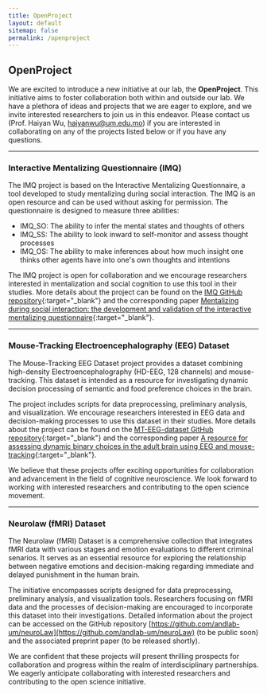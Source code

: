 ```yaml
---
title: OpenProject
layout: default
sitemap: false
permalink: /openproject
---
```


## OpenProject

We are excited to introduce a new initiative at our lab, the **OpenProject**. This initiative aims to foster collaboration both within and outside our lab. We have a plethora of ideas and projects that we are eager to explore, and we invite interested researchers to join us in this endeavor. Please contact us (Prof. Haiyan Wu, <haiyanwu@um.edu.mo>) if you are interested in collaborating on any of the projects listed below or if you have any questions.

---

### Interactive Mentalizing Questionnaire (IMQ)

The IMQ project is based on the Interactive Mentalizing Questionnaire, a tool developed to study mentalizing during social interaction. The IMQ is an open resource and can be used without asking for permission. The questionnaire is designed to measure three abilities:

- IMQ_SO: The ability to infer the mental states and thoughts of others
- IMQ_SS: The ability to look inward to self-monitor and assess thought processes
- IMQ_OS: The ability to make inferences about how much insight one thinks other agents have into one's own thoughts and intentions

The IMQ project is open for collaboration and we encourage researchers interested in mentalization and social cognition to use this tool in their studies. More details about the project can be found on the [IMQ GitHub repository](https://github.com/andlab-um/IMQ){:target="_blank"} and the corresponding paper [Mentalizing during social interaction: the development and validation of the interactive mentalizing questionnaire](https://doi.org/10.3389/fpsyg.2021.791835){:target="_blank"}.

---

### Mouse-Tracking Electroencephalography (EEG) Dataset

The Mouse-Tracking EEG Dataset project provides a dataset combining high-density Electroencephalography (HD-EEG, 128 channels) and mouse-tracking. This dataset is intended as a resource for investigating dynamic decision processing of semantic and food preference choices in the brain. 

The project includes scripts for data preprocessing, preliminary analysis, and visualization. We encourage researchers interested in EEG data and decision-making processes to use this dataset in their studies. More details about the project can be found on the [MT-EEG-dataset GitHub repository](https://github.com/andlab-um/MT-EEG-dataset){:target="_blank"} and the corresponding paper [A resource for assessing dynamic binary choices in the adult brain using EEG and mouse-tracking](https://doi.org/10.1038/s41597-022-01538-5){:target="_blank"}.

We believe that these projects offer exciting opportunities for collaboration and advancement in the field of cognitive neuroscience. We look forward to working with interested researchers and contributing to the open science movement.

---

### Neurolaw (fMRI) Dataset

The Neurolaw (fMRI) Dataset is a comprehensive collection that integrates fMRI data with various stages and emotion evaluations to different criminal senarios. It serves as an essential resource for exploring the relationship between negative emotions and decision-making regarding immediate and delayed punishment in the human brain.

The initiative encompasses scripts designed for data preprocessing, preliminary analysis, and visualization tools. Researchers focusing on fMRI data and the processes of decision-making are encouraged to incorporate this dataset into their investigations. Detailed information about the project can be accessed on the GitHub repository [https://github.com/andlab-um/neuroLaw](https://github.com/andlab-um/neuroLaw) (to be public soon) and the associated preprint paper (to be released shortly).

We are confident that these projects will present thrilling prospects for collaboration and progress within the realm of interdisciplinary partnerships. We eagerly anticipate collaborating with interested researchers and contributing to the open science initiative.
